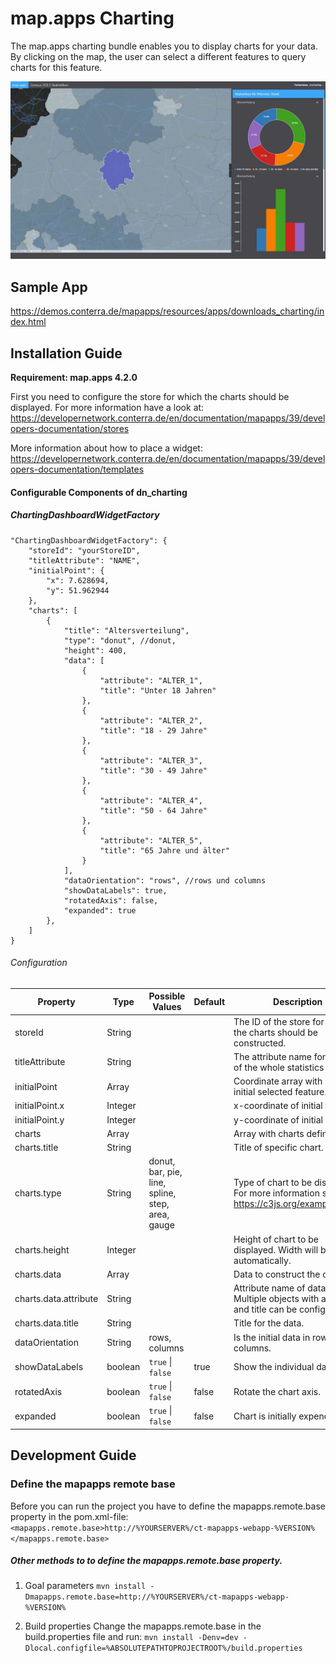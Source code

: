 # map.apps Charting
The map.apps charting bundle enables you to display charts for your data. 
By clicking on the map, the user can select a different features to query charts for this feature.

![Screenshot App](https://github.com/conterra/mapapps-charting/blob/master/screenshot.JPG)

Sample App
------------------
https://demos.conterra.de/mapapps/resources/apps/downloads_charting/index.html

Installation Guide
------------------
**Requirement: map.apps 4.2.0**

First you need to configure the store for which the charts should be displayed.
For more information have a look at:
https://developernetwork.conterra.de/en/documentation/mapapps/39/developers-documentation/stores

More information about how to place a widget:
https://developernetwork.conterra.de/en/documentation/mapapps/39/developers-documentation/templates

#### Configurable Components of dn_charting

##### ChartingDashboardWidgetFactory
```
"ChartingDashboardWidgetFactory": {
    "storeId": "yourStoreID",
    "titleAttribute": "NAME",
    "initialPoint": {
        "x": 7.628694,
        "y": 51.962944
    },
    "charts": [
        {
            "title": "Altersverteilung",
            "type": "donut", //donut,
            "height": 400,
            "data": [
                {
                    "attribute": "ALTER_1",
                    "title": "Unter 18 Jahren"
                },
                {
                    "attribute": "ALTER_2",
                    "title": "18 - 29 Jahre"
                },
                {
                    "attribute": "ALTER_3",
                    "title": "30 - 49 Jahre"
                },
                {
                    "attribute": "ALTER_4",
                    "title": "50 - 64 Jahre"
                },
                {
                    "attribute": "ALTER_5",
                    "title": "65 Jahre und älter"
                }
            ],
            "dataOrientation": "rows", //rows und columns    
            "showDataLabels": true,
            "rotatedAxis": false,
            "expanded": true
        },
    ]
}
```

###### Configuration
| Property                   | Type    | Possible Values                                                       | Default                     | Description                                                                                                                                                                                                              |
|----------------------------|---------|-----------------------------------------------------------------------|-----------------------------|-------------------------------------------------------------------------------------------------------------|
| storeId                    | String  |                                                                       |                             | The ID of the store for which the charts should be constructed.                                             |
| titleAttribute             | String  |                                                                       |                             | The attribute name for the title of the whole statistics section.                                           |
| initialPoint               | Array   |                                                                       |                             | Coordinate array with point of initial selected feature.                                                    |
| initialPoint.x             | Integer |                                                                       |                             | x-coordinate of initial feature.                                                                            |
| initialPoint.y             | Integer |                                                                       |                             | y-coordinate of initial feature.                                                                            |
| charts                     | Array   |                                                                       |                             | Array with charts definitions.                                                                              |
| charts.title               | String  |                                                                       |                             | Title of specific chart.                                                                                    |
| charts.type                | String  | donut, bar, pie, line, spline, step, area, gauge                      |                             | Type of chart to be displayed. For more information see: https://c3js.org/examples.html.                    |
| charts.height              | Integer |                                                                       |                             | Height of chart to be displayed. Width will be set automatically.                                           |
| charts.data                | Array   |                                                                       |                             | Data to construct the chart for.                                                                            |
| charts.data.attribute      | String  |                                                                       |                             | Attribute name of data. Multiple objects with attribute and title can be configured.                        |
| charts.data.title          | String  |                                                                       |                             | Title for the data.                                                                                         |
| dataOrientation            | String  | rows, columns                                                         |                             | Is the initial data in rows or in columns.                                                                  |
| showDataLabels             | boolean | ```true``` &#124; ```false```                                         | true                        | Show the individual data label.                                                                             |
| rotatedAxis                | boolean | ```true``` &#124; ```false```                                         | false                       | Rotate the chart axis.                                                                                      |
| expanded                   | boolean | ```true``` &#124; ```false```                                         | false                       | Chart is initially expended.                                                                                |


Development Guide
------------------
### Define the mapapps remote base
Before you can run the project you have to define the mapapps.remote.base property in the pom.xml-file:
`<mapapps.remote.base>http://%YOURSERVER%/ct-mapapps-webapp-%VERSION%</mapapps.remote.base>`

##### Other methods to to define the mapapps.remote.base property.
1. Goal parameters
`mvn install -Dmapapps.remote.base=http://%YOURSERVER%/ct-mapapps-webapp-%VERSION%`

2. Build properties
Change the mapapps.remote.base in the build.properties file and run:
`mvn install -Denv=dev -Dlocal.configfile=%ABSOLUTEPATHTOPROJECTROOT%/build.properties`
